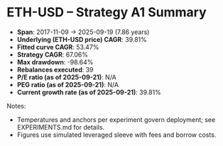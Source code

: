 # ETH-USD – Strategy A1 Summary

- **Span**: 2017-11-09 → 2025-09-19 (7.86 years)
- **Underlying (ETH-USD price) CAGR**: 39.81%
- **Fitted curve CAGR**: 53.47%
- **Strategy CAGR**: 67.06%
- **Max drawdown**: -98.64%
- **Rebalances executed**: 39
- **P/E ratio (as of 2025-09-21)**: N/A
- **PEG ratio (as of 2025-09-21)**: N/A
- **Current growth rate (as of 2025-09-21)**: 39.81%

Notes:

- Temperatures and anchors per experiment govern deployment; see EXPERIMENTS.md for details.
- Figures use simulated leveraged sleeve with fees and borrow costs.
